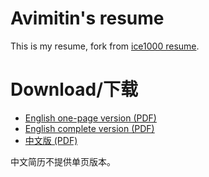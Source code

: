 # Avimitin's resume

This is my resume, fork from [ice1000 resume](https://github.com/ice1000/resume).

# Download/下载

+ [English one-page version (PDF)](./resume.pdf)
+ [English complete version (PDF)](./resume-elab.pdf)
+ [中文版 (PDF)](./resume-cn.pdf)

中文简历不提供单页版本。
